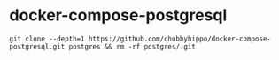 # docker-compose-postgresql
```shell
git clone --depth=1 https://github.com/chubbyhippo/docker-compose-postgresql.git postgres && rm -rf postgres/.git
```
